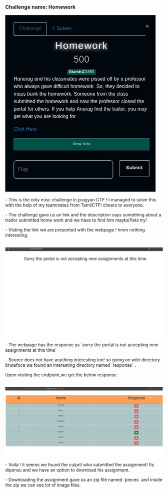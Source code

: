 ### Challenge name: Homework

<img src="https://raw.githubusercontent.com/kabilan1290/WebCTF/master/pragyan/Screenshot_2022-03-06_19-33-51.png">

<p>- This is the only misc challenge in pragyan CTF !  I managed to solve this with the help of my teammates from TamilCTF! cheers to everyone.</p>

<p>- The challenge gave us an link and the description says something about a traitor submitted home work and we have to find him maybe?lets try!</p>

<p>- Visting the link we are presented with the webpage ! hmm nothing interesting.</p>
  <br>
<img src="https://github.com/kabilan1290/WebCTF/blob/master/pragyan/Screenshot_2022-03-06_19-34-19.png">
  
<p>- The webpage has the response as `sorry the portal is not accepting new assignments at this time`</p>
  
<p>- Source does not have anything interesting too! so going on with directory brutefoce we found an interesting directory named `response` .</p>
  
  </p> Upon visiting the endpoint,we get the below response.</p>
  
 <br>
 <img src="https://github.com/kabilan1290/WebCTF/blob/master/pragyan/Screenshot_2022-03-06_19-34-40.png">
 
 <p>- Voilà ! it seems we found the culprit who submitted the assignment! Its dipensu and we have an option to download his assignment.</p>
  
  <p>- Downloading the assignment gave us an zip file named `pieces` and inside the zip we can see lot of image files.</p>


